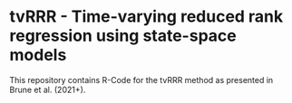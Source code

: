 # tvRRR - Time-varying reduced rank regression using state-space models

This repository contains R-Code for the tvRRR method as presented in Brune et al. (2021+).
